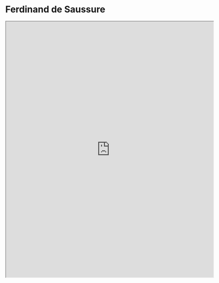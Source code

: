 # Ferdinand de Saussure

<iframe src="https://en.wikipedia.org/wiki/Ferdinand_de_Saussure" width="650" height="800"></iframe>
